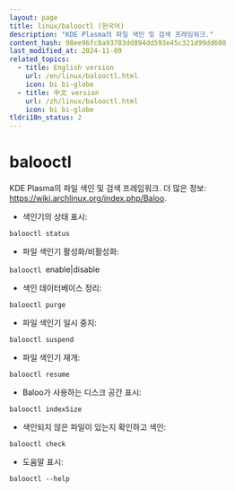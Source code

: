 ```yaml
---
layout: page
title: linux/balooctl (한국어)
description: "KDE Plasma의 파일 색인 및 검색 프레임워크."
content_hash: 98ee96fc8a93783dd894dd593e45c321d99dd600
last_modified_at: 2024-11-09
related_topics:
  - title: English version
    url: /en/linux/balooctl.html
    icon: bi bi-globe
  - title: 中文 version
    url: /zh/linux/balooctl.html
    icon: bi bi-globe
tldri18n_status: 2
---
```

# balooctl

KDE Plasma의 파일 색인 및 검색 프레임워크.
더 많은 정보: <https://wiki.archlinux.org/index.php/Baloo>.

- 색인기의 상태 표시:

`balooctl status`

- 파일 색인기 활성화/비활성화:

`balooctl `<span class="tldr-var badge badge-pill bg-dark-lm bg-white-dm text-white-lm text-dark-dm font-weight-bold">enable|disable</span>

- 색인 데이터베이스 정리:

`balooctl purge`

- 파일 색인기 일시 중지:

`balooctl suspend`

- 파일 색인기 재개:

`balooctl resume`

- Baloo가 사용하는 디스크 공간 표시:

`balooctl indexSize`

- 색인되지 않은 파일이 있는지 확인하고 색인:

`balooctl check`

- 도움말 표시:

`balooctl --help`
